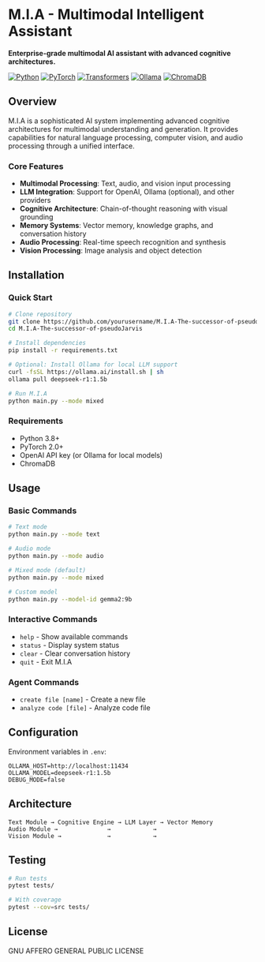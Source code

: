 # M.I.A - Multimodal Intelligent Assistant

**Enterprise-grade multimodal AI assistant with advanced cognitive architectures.**

[![Python](https://img.shields.io/badge/Python-3.8%2B-blue?style=flat-square&logo=python)](https://python.org)
[![PyTorch](https://img.shields.io/badge/PyTorch-Latest-red?style=flat-square&logo=pytorch)](https://pytorch.org)
[![Transformers](https://img.shields.io/badge/Transformers-4.35%2B-yellow?style=flat-square&logo=huggingface)](https://huggingface.co/transformers)
[![Ollama](https://img.shields.io/badge/Ollama-Runtime-orange?style=flat-square)](https://ollama.ai)
[![ChromaDB](https://img.shields.io/badge/ChromaDB-Vector_Store-green?style=flat-square)](https://chromadb.com)

## Overview

M.I.A is a sophisticated AI system implementing advanced cognitive architectures for multimodal understanding and generation. It provides capabilities for natural language processing, computer vision, and audio processing through a unified interface.

### Core Features
- **Multimodal Processing**: Text, audio, and vision input processing
- **LLM Integration**: Support for OpenAI, Ollama (optional), and other providers
- **Cognitive Architecture**: Chain-of-thought reasoning with visual grounding
- **Memory Systems**: Vector memory, knowledge graphs, and conversation history
- **Audio Processing**: Real-time speech recognition and synthesis
- **Vision Processing**: Image analysis and object detection

## Installation

### Quick Start
```bash
# Clone repository
git clone https://github.com/yourusername/M.I.A-The-successor-of-pseudoJarvis.git
cd M.I.A-The-successor-of-pseudoJarvis

# Install dependencies
pip install -r requirements.txt

# Optional: Install Ollama for local LLM support
curl -fsSL https://ollama.ai/install.sh | sh
ollama pull deepseek-r1:1.5b

# Run M.I.A
python main.py --mode mixed
```

### Requirements
- Python 3.8+
- PyTorch 2.0+
- OpenAI API key (or Ollama for local models)
- ChromaDB

## Usage

### Basic Commands
```bash
# Text mode
python main.py --mode text

# Audio mode
python main.py --mode audio

# Mixed mode (default)
python main.py --mode mixed

# Custom model
python main.py --model-id gemma2:9b
```

### Interactive Commands
- `help` - Show available commands
- `status` - Display system status
- `clear` - Clear conversation history
- `quit` - Exit M.I.A

### Agent Commands
- `create file [name]` - Create a new file
- `analyze code [file]` - Analyze code file

## Configuration

Environment variables in `.env`:
```env
OLLAMA_HOST=http://localhost:11434
OLLAMA_MODEL=deepseek-r1:1.5b
DEBUG_MODE=false
```

## Architecture

```
Text Module → Cognitive Engine → LLM Layer → Vector Memory
Audio Module →              →            →
Vision Module →             →            →
```

## Testing

```bash
# Run tests
pytest tests/

# With coverage
pytest --cov=src tests/
```

## License

GNU AFFERO GENERAL PUBLIC LICENSE